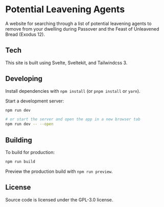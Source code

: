 # Potential Leavening Agents

A website for searching through a list of potential leavening agents to remove from your dwelling during Passover and the Feast of Unleavened Bread (Exodus 12).


## Tech

This site is built using Svelte, Sveltekit, and Tailwindcss 3.


## Developing

Install dependencies with `npm install` (or `pnpm install` or `yarn`).

Start a development server:

```bash
npm run dev

# or start the server and open the app in a new browser tab
npm run dev -- --open
```

## Building

To build for production:

```bash
npm run build
```

Preview the production build with `npm run preview`.


## License

Source code is licensed under the GPL-3.0 license. 